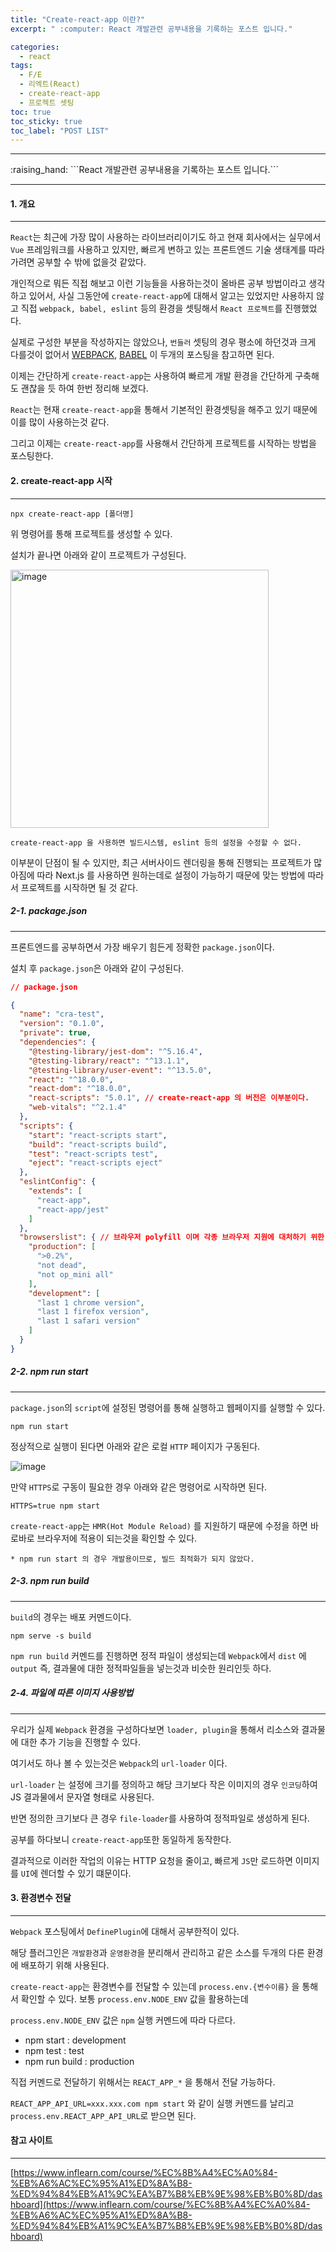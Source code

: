 ```yaml
---
title: "Create-react-app 이란?"
excerpt: " :computer: React 개발관련 공부내용을 기록하는 포스트 입니다."

categories:
  - react
tags:
  - F/E
  - 리엑트(React)
  - create-react-app
  - 프로젝트 셋팅
toc: true
toc_sticky: true
toc_label: "POST LIST"
---
```


<hr>
:raising_hand:  ```React 개발관련 공부내용을 기록하는 포스트 입니다.```
<hr>

#### 1. 개요

---

`React`는 최근에 가장 많이 사용하는 라이브러리이기도 하고 현재 회사에서는 실무에서 `Vue` 프레임워크를 사용하고 있지만, 빠르게 변하고 있는 프론트엔드 기술 생태계를 따라가려면 공부할 수 밖에 없을것 같았다.

개인적으로 뭐든 직접 해보고 이런 기능들을 사용하는것이 올바른 공부 방법이라고 생각하고 있어서, 사실 그동안에 `create-react-app`에 대해서 알고는 있었지만 사용하지 않고 직접 `webpack, babel, eslint` 등의 환경을 셋팅해서 `React 프로젝트`를 진행했었다.

실제로 구성한 부분을 작성하지는 않았으나, `번들러` 셋팅의 경우 평소에 하던것과 크게 다를것이 없어서 [WEBPACK](http://localhost:4000/categories/webpack), [BABEL](http://localhost:4000/categories/babel) 이 두개의 포스팅을 참고하면 된다.

이제는 간단하게 `create-react-app`는 사용하여 빠르게 개발 환경을 간단하게 구축해도 괜찮을 듯 하여 한번 정리해 보겠다.

`React`는 현재 `create-react-app`을 통해서 기본적인 환경셋팅을 해주고 있기 때문에 이를 많이 사용하는것 같다.

그리고 이제는 `create-react-app`를 사용해서 간단하게 프로젝트를 시작하는 방법을 포스팅한다.

#### 2. create-react-app 시작
---

```
npx create-react-app [폴더명]
```

위 명령어를 통해 프로젝트를 생성할 수 있다.

설치가 끝나면 아래와 같이 프로젝트가 구성된다.

<img width="413" alt="image" src="https://user-images.githubusercontent.com/56063287/165954167-5d1ff6a8-700c-43a8-9c11-58cb131bedef.png">

```
create-react-app 을 사용하면 빌드시스템, eslint 등의 설정을 수정할 수 없다.
```

이부분이 단점이 될 수 있지만, 최근 서버사이드 렌더링을 통해 진행되는 프로젝트가
많아짐에 따라 Next.js 를 사용하면 원하는데로 설정이 가능하기 때문에
맞는 방법에 따라서 프로젝트를 시작하면 될 것 같다.

##### 2-1. package.json
---

프론트엔드를 공부하면서 가장 배우기 힘든게 정확한 `package.json`이다.

설치 후 `package.json`은 아래와 같이 구성된다.

```json
// package.json

{
  "name": "cra-test",
  "version": "0.1.0",
  "private": true,
  "dependencies": {
    "@testing-library/jest-dom": "^5.16.4",
    "@testing-library/react": "^13.1.1",
    "@testing-library/user-event": "^13.5.0",
    "react": "^18.0.0",
    "react-dom": "^18.0.0",
    "react-scripts": "5.0.1", // create-react-app 의 버전은 이부분이다.
    "web-vitals": "^2.1.4"
  },
  "scripts": {
    "start": "react-scripts start",
    "build": "react-scripts build",
    "test": "react-scripts test",
    "eject": "react-scripts eject"
  },
  "eslintConfig": {
    "extends": [
      "react-app",
      "react-app/jest"
    ]
  },
  "browserslist": { // 브라우저 polyfill 이며 각종 브라우저 지원에 대처하기 위한 부분
    "production": [
      ">0.2%",
      "not dead",
      "not op_mini all"
    ],
    "development": [
      "last 1 chrome version",
      "last 1 firefox version",
      "last 1 safari version"
    ]
  }
}

```




##### 2-2. npm run start
---

`package.json`의 `script`에 설정된 명령어를 통해 실행하고 웹페이지를 실행할 수 있다.

```
npm run start
```

정상적으로 실행이 된다면 아래와 같은 로컬 `HTTP` 페이지가 구동된다.

![image](https://user-images.githubusercontent.com/56063287/165955254-7d60792d-ab69-4cb4-bade-d7d4e985cc0c.png)

만약 `HTTPS`로 구동이 필요한 경우 아래와 같은 명령어로 시작하면 된다.

```
HTTPS=true npm start
```

`create-react-app`는 `HMR(Hot Module Reload)` 를 지원하기 때문에 수정을 하면 바로바로 브라우저에 적용이 되는것을 확인할 수 있다.

```
* npm run start 의 경우 개발용이므로, 빌드 최적화가 되지 않았다.
```

##### 2-3. npm run build
---

`build`의 경우는 배포 커멘드이다.

```
npm serve -s build
```

`npm run build` 커멘드를 진행하면 정적 파일이 생성되는데 
`Webpack`에서 `dist` 에 `output` 즉, 결과물에 대한 정적파일들을 넣는것과 비슷한 원리인듯 하다.

##### 2-4. 파일에 따른 이미지 사용방법
---

우리가 실제 `Webpack` 환경을 구성하다보면 `loader, plugin`을 통해서 리소스와 결과물에 대한 추가 기능을 진행할 수 있다.

여기서도 하나 볼 수 있는것은 `Webpack`의 `url-loader` 이다.

`url-loader` 는 설정에 크기를 정의하고 해당 크기보다 작은 이미지의 경우 `인코딩`하여 JS 결과물에서 문자열 형태로 사용된다.

반면 정의한 크기보다 큰 경우 `file-loader`를 사용하여 정적파일로 생성하게 된다.

공부를 하다보니 `create-react-app`또한 동일하게 동작한다.

결과적으로 이러한 작업의 이유는 HTTP 요청을 줄이고, 빠르게 `JS`만 로드하면 이미지를 `UI`에 렌더할 수 있기 떄문이다. 

#### 3. 환경변수 전달
---

`Webpack` 포스팅에서 `DefinePlugin`에 대해서 공부한적이 있다.

해당 플러그인은 `개발환경`과 `운영환경`을 분리해서 관리하고 같은 소스를 두개의 다른 환경에 배포하기 위해 사용된다.

`create-react-app`는 환경변수를 전달할 수 있는데 `process.env.{변수이름}` 을 통해서 확인할 수 있다.
보통 `process.env.NODE_ENV` 값을 활용하는데

`process.env.NODE_ENV` 값은 `npm` 실행 커멘드에 따라 다르다.

- npm start : development
- npm test : test
- npm run build : production

직접 커멘드로 전달하기 위해서는 `REACT_APP_*` 을 통해서 전달 가능하다.

`REACT_APP_API_URL=xxx.xxx.com npm start` 와 같이 실행 커멘드를 날리고 `process.env.REACT_APP_API_URL`로 받으면 된다.

#### 참고 사이트
---

[https://www.inflearn.com/course/%EC%8B%A4%EC%A0%84-%EB%A6%AC%EC%95%A1%ED%8A%B8-%ED%94%84%EB%A1%9C%EA%B7%B8%EB%9E%98%EB%B0%8D/dashboard](https://www.inflearn.com/course/%EC%8B%A4%EC%A0%84-%EB%A6%AC%EC%95%A1%ED%8A%B8-%ED%94%84%EB%A1%9C%EA%B7%B8%EB%9E%98%EB%B0%8D/dashboard)


